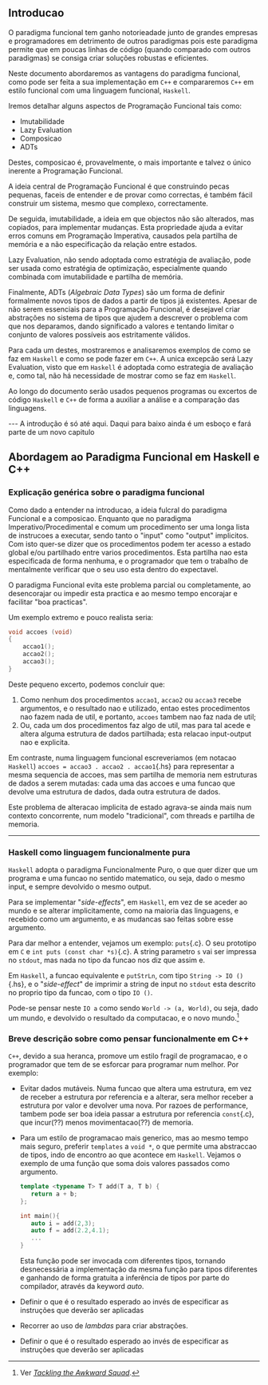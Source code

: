 ## Introducao

O paradigma funcional tem ganho notorieadade junto de grandes empresas e
programadores em detrimento de outros paradigmas pois este paradigma permite
que em poucas linhas de código (quando comparado com outros paradigmas) se
consiga criar soluções robustas e eficientes.

Neste documento abordaremos as vantagens do paradigma funcional, como pode ser
feita a sua implementação em `C++` e compararemos `C++` em estilo funcional com
uma linguagem funcional, `Haskell`.

Iremos detalhar alguns aspectos de Programação Funcional tais como:

 * Imutabilidade
 * Lazy Evaluation
 * Composicao
 * ADTs

Destes, composicao é, provavelmente, o mais importante e talvez o único
inerente a Programação Funcional. 

A ideia central de Programação Funcional é que construindo pecas pequenas,
faceis de entender e de provar como correctas, é também fácil construir um
sistema, mesmo que complexo, correctamente.

De seguida, imutabilidade, a ideia em que objectos não são alterados, mas
copiados, para implementar mudanças. Esta propriedade ajuda a evitar erros
comuns em Programação Imperativa, causados pela partilha de memória e a não
especificação da relação entre estados.

Lazy Evaluation, não sendo adoptada como estratégia de avaliação, pode ser
usada como estratégia de optimização, especialmente quando combinada com
imutabilidade e partilha de memória.

Finalmente, ADTs (_Algebraic Data Types_) são um forma de definir formalmente
novos tipos de dados a partir de tipos já existentes. Apesar de não serem
essenciais para a Programação Funcional, é desejavel criar abstrações no
sistema de tipos que ajudem a descrever o problema com que nos deparamos, dando
significado a valores e tentando limitar o conjunto de valores possíveis aos
estritamente válidos.

Para cada um destes, mostraremos e analisaremos exemplos de como se faz em
`Haskell` e como se pode fazer em `C++`. A unica excepcão será Lazy Evaluation,
visto que em `Haskell` é adoptada como estrategia de avaliação e, como tal, não
há necessidade de mostrar como se faz em `Haskell`.

Ao longo do documento serão usados pequenos programas ou excertos de código
`Haskell` e `C++` de forma a auxiliar a análise e a comparação das linguagens.

--- A introdução é só até aqui. Daqui para baixo ainda é um esboço e fará parte de um novo capitulo

## Abordagem ao Paradigma Funcional em Haskell e C++

### Explicação genérica sobre o paradigma funcional

Como dado a entender na introducao, a ideia fulcral do paradigma Funcional e a
composicao. Enquanto que no paradigma Imperativo/Procedimental e comum um
procedimento ser uma longa lista de instrucoes a executar, sendo tanto o
"input" como "output" implicitos. Com isto quer-se dizer que os procedimentos
podem ter acesso a estado global e/ou partilhado entre varios procedimentos.
Esta partilha nao esta especificada de forma nenhuma, e o programador que tem o
trabalho de mentalmente verificar que o seu uso esta dentro do expectavel.

O paradigma Funcional evita este problema parcial ou completamente, ao
desencorajar ou impedir esta practica e ao mesmo tempo encorajar e facilitar
"boa practicas".

Um exemplo extremo e pouco realista seria:

```cpp
void accoes (void)
{
	accao1();
	accao2();
	accao3();
}
```

Deste pequeno excerto, podemos concluir que:

 1. Como nenhum dos procedimentos `accao1`, `accao2` ou `accao3` recebe
    argumentos, e o resultado nao e utilizado, entao estes procedimentos nao
    fazem nada de util, e portanto, `accoes` tambem nao faz nada de util;
 2. Ou, cada um dos procedimentos faz algo de util, mas para tal acede e altera
    alguma estrutura de dados partilhada; esta relacao input-output nao e
    explicita.

Em contraste, numa linguagem funcional escreveriamos (em notacao `Haskell`)
`accoes = accao3 . accao2 . accao1`{.hs} para representar a mesma sequencia de
accoes, mas sem partilha de memoria nem estruturas de dados a serem mutadas:
cada uma das accoes e uma funcao que devolve uma estrutura de dados, dada outra
estrutura de dados.

Este problema de alteracao implicita de estado agrava-se ainda mais num
contexto concorrente, num modelo "tradicional", com threads e partilha de
memoria.

---

### Haskell como linguagem funcionalmente pura

`Haskell` adopta o paradigma Funcionalmente Puro, o que quer dizer que um
programa e uma funcao no sentido matematico, ou seja, dado o mesmo input, e
sempre devolvido o mesmo output.

Para se implementar "_side-effects_", em `Haskell`, em vez de se aceder ao
mundo e se alterar implicitamente, como na maioria das linguagens, e recebido
como um argumento, e as mudancas sao feitas sobre esse argumento.

Para dar melhor a entender, vejamos um exemplo: `puts`{.c}. O seu prototipo em
`C` e `int puts (const char *s)`{.c}. A string parametro `s` vai ser impressa
no `stdout`, mas nada no tipo da funcao nos diz que assim e.

Em `Haskell`, a funcao equivalente e `putStrLn`, com tipo `String -> IO ()`{.hs},
e o "_side-effect_" de imprimir a string de input no `stdout` esta descrito no
proprio tipo da funcao, com o tipo `IO ()`.

Pode-se pensar neste `IO a` como sendo `World -> (a, World)`, ou seja, dado um
mundo, e devolvido o resultado da computacao, e o novo mundo.[^0]

### Breve descrição sobre como pensar funcionalmente em C++

`C++`, devido a sua heranca, promove um estilo fragil de programacao, e o
programador que tem de se esforcar para programar num melhor. Por exemplo:

 * Evitar dados mutáveis. Numa funcao que altera uma estrutura, em vez de receber a
   estrutura por referencia e a alterar, sera melhor receber a estrutura por
   valor e devolver uma nova. Por razoes de performance, tambem pode ser boa
   ideia passar a estrutura por referencia `const`{.c}, que incur(??) menos
   movimentacao(??) de memoria.
 * Para um estilo de programacao mais generico, mas ao mesmo tempo mais seguro,
   preferir `templates` a `void *`, o que permite uma abstraccao de tipos, indo
   de encontro ao que acontece em `Haskell`.
   Vejamos o exemplo de uma função que soma dois valores passados como argumento.
   
   ```Cpp
   template <typename T> T add(T a, T b) {
      return a + b;
   };

   int main(){
      auto i = add(2,3);
      auto f = add(2.2,4.1);
      ...
   }
   ```
   Esta função pode ser invocada com diferentes tipos, tornando desnecessária a implementação da mesma função para tipos diferentes e ganhando de forma gratuita a inferência de tipos por parte do compilador, através da keyword _auto_.
 * Definir o que é o resultado esperado ao invés de especificar as instruções que deverão ser aplicadas 
 * Recorrer ao uso de _lambdas_ para criar abstrações.
 * Definir o que é o resultado esperado ao invés de especificar as instruções que deverão ser aplicadas

[Tackling the Awkward Squad]: https://www.microsoft.com/en-us/research/publication/tackling-awkward-squad-monadic-inputoutput-concurrency-exceptions-foreign-language-calls-haskell

[^0]: Ver _[Tackling the Awkward Squad]_.
